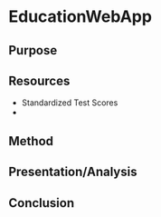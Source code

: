 # EducationWebApp

## Purpose

## Resources
- Standardized Test Scores
- 
## Method

## Presentation/Analysis

## Conclusion
